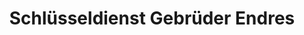 ---
title: "Schlüsseldienst Gebrüder Endres"
url: /hassfurt/schluesseldienst-gebrueder-endres/
shop: Schlüsseldienst
---